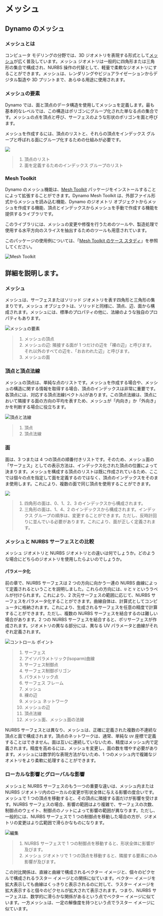 # メッシュ

## Dynamo のメッシュ

### メッシュとは

コンピュータ モデリングの分野では、3D ジオメトリを表現する形式として[メッシュ](7-meshes.md#mesh)が広く普及しています。メッシュ ジオメトリは一般的に四角形または三角形の集合で構成され、NURBS 操作の代替として、軽量で柔軟なジオメトリにすることができます。メッシュは、レンダリングやビジュアライゼーションからデジタル製造や 3D プリントまで、あらゆる用途に使用されます。

### メッシュの要素

Dynamo では、面と頂点のデータ構造を使用してメッシュを定義します。最も基本的なレベルでは、この構造はポリゴンにグループ化された単なる点の集合です。メッシュの点を頂点と呼び、サーフェスのような形状のポリゴンを面と呼びます。

メッシュを作成するには、頂点のリストと、それらの頂点をインデックス グループと呼ばれる面にグループ化するための仕組みが必要です。

![](../images/5-2/7/meshes-meshelements.jpg)

> 1. 頂点のリスト
> 2. 面を定義するためのインデックス グループのリスト

### Mesh Toolkit

Dynamo のメッシュ機能は、[Mesh Toolkit](https://github.com/DynamoDS/Dynamo/wiki/Dynamo-Mesh-Toolkit) パッケージをインストールすることによって拡張することができます。Dynamo Mesh Toolkit は、外部ファイル形式からメッシュを読み込む機能、Dynamo のジオメトリ オブジェクトからメッシュを作成する機能、頂点とインデックスからメッシュを手動で作成する機能を提供するライブラリです。

このライブラリには、メッシュの変更や修復を行うためのツールや、製造処理で使用する水平方向のスライスを抽出するためのツールも用意されています。

このパッケージの使用例については、「[Mesh Toolkit のケース スタディ](https://github.com/DynamoDS/Dynamo/wiki/Dynamo-Mesh-Toolkit#nodes)」を参照してください。

![Mesh Toolkit](../images/5-2/7/meshes-meshtoolkitstandfordbunny.jpg)

## 詳細を説明します。

### メッシュ

メッシュは、サーフェスまたはソリッド ジオメトリを表す四角形と三角形の集まりです。メッシュ オブジェクトは、ソリッドと同様に、頂点、辺、面から構成されます。メッシュには、標準のプロパティの他に、法線のような独自のプロパティもあります。

![メッシュの要素](../images/5-2/7/MeshElements2.jpg)

> 1. メッシュの頂点
> 2. メッシュの辺: 隣接する面が 1 つだけの辺を「裸の辺」と呼びます。 それ以外のすべての辺を、「おおわれた辺」と呼びます。
> 3. メッシュの面

### 頂点と頂点法線

メッシュの頂点は、単純な点のリストです。メッシュを作成する場合や、メッシュの構造に関する情報を取得する場合、頂点のインデックスは非常に重要です。各頂点には、対応する頂点法線(ベクトル)があります。この頂点法線は、頂点において隣接する面の方向の平均を表すため、メッシュが「内向き」か「外向き」かを判断する場合に役立ちます。

![頂点と法線](../images/5-2/7/vertexNormals.jpg)

> 1. 頂点
> 2. 頂点法線

### 面

面は、3 つまたは 4 つの頂点の順番付きリストです。そのため、メッシュ面の「サーフェス」としての表示方法は、インデックス化された頂点の位置によって決まります。メッシュを構成する頂点のリストは既に作成されているため、ここでは個々の点を指定して面を定義するのではなく、頂点のインデックスをそのまま使用します。これにより、複数の面で同じ頂点を使用することができます。

![](../images/5-2/7/meshFaces.jpg)

> 1. 四角形の面は、0、1、2、3 のインデックスから構成されます。
> 2. 三角形の面は、1、4、2 のインデックスから構成されます。インデックス グループの順序は、変更することができます。ただし、反時計回りに並んでいる必要があります。これにより、面が正しく定義されます。

### メッシュと NURBS サーフェスとの比較

メッシュ ジオメトリと NURBS ジオメトリとの違いは何でしょうか。どのような場合にどちらのジオメトリを使用したらよいのでしょうか。

#### パラメータ化

前の章で、NURBS サーフェスは 2 つの方向に向かう一連の NURBS 曲線によって定義されるということを説明しました。これらの方向には、`U` と `V` というラベルが付けられます。これにより、2 次元サーフェスの範囲に応じて、NURBS サーフェスをパラメータ化することができます。曲線自体は、計算式としてコンピュータに格納されます。これにより、生成されるサーフェスを任意の精度で計算することができます。ただし、複数の NURBS サーフェスを結合するのは難しい場合があります。2 つの NURBS サーフェスを結合すると、ポリサーフェスが作成されます。ジオメトリの異なる部分には、異なる UV パラメータと曲線がそれぞれ定義されます。

![コントロール ポイント](../images/5-2/7/NURBSvsMESH-01.jpg)

> 1. サーフェス
> 2. アイソパラメトリック(Isoparm)曲線
> 3. サーフェス制御点
> 4. サーフェス制御ポリゴン
> 5. パラメトリック点
> 6. サーフェス フレーム
> 7. メッシュ
> 8. 裸の辺
> 9. メッシュ ネットワーク
> 10. メッシュの辺
> 11. 頂点法線
> 12. メッシュ面、メッシュ面の法線

NURBS サーフェスとは異なり、メッシュは、正確に定義された複数の不連続な頂点と面で構成されます。頂点のネットワークは、通常、単純な `UV` 座標で定義することはできません。面は互いに連続していないため、精度はメッシュ内で定義されます。精度を高めるには、メッシュを変更し、面の数を増やす必要があります。メッシュには数学的な表現方法がないため、1 つのメッシュ内で複雑なジオメトリをより柔軟に処理することができます。

### ローカルな影響とグローバルな影響

メッシュと NURBS サーフェスのもう一つの重要な違いは、メッシュ内または NURBS ジオメトリ内のローカルの変更が形状全体に与える影響の度合いです。メッシュで 1 つの頂点を移動すると、その頂点に隣接する面だけが影響を受けます。NURBS サーフェスの場合、影響の範囲はより複雑で、サーフェスの次数、制御点のウェイト、制御点のノットによって影響の範囲が異なります。ただし、一般的には、NURBS サーフェスで 1 つの制御点を移動した場合の方が、ジオメトリの変更はより広範囲で滑らかなものになります。

![編集](../images/5-2/7/NURBSvsMESH-02.jpg)

> 1. NURBS サーフェスで 1 つの制御点を移動すると、形状全体に影響が及びます。
> 2. メッシュ ジオメトリで 1 つの頂点を移動すると、隣接する要素にのみ影響が及びます。

この対比関係は、直線と曲線で構成されるベクター イメージと、個々のピクセルで構成されるラスター イメージとの関係に似ています。ベクター イメージを拡大表示しても曲線はくっきりと表示されるのに対して、ラスター イメージを拡大表示すると個々のピクセルが拡大されて表示されます。つまり、NURBS サーフェスは、数学的に滑らかな関係があるという点でベクター イメージに似ています。一方メッシュは、一定の解像度を持つという点でラスター イメージに似ています。

##
